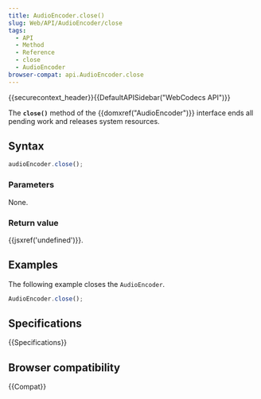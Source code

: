 ```yaml
---
title: AudioEncoder.close()
slug: Web/API/AudioEncoder/close
tags:
  - API
  - Method
  - Reference
  - close
  - AudioEncoder
browser-compat: api.AudioEncoder.close
---
```

{{securecontext_header}}{{DefaultAPISidebar("WebCodecs API")}}

The **`close()`** method of the {{domxref("AudioEncoder")}} interface ends all pending work and releases system resources.

## Syntax

```js
audioEncoder.close();
```

### Parameters

None.

### Return value

{{jsxref('undefined')}}.

## Examples

The following example closes the `AudioEncoder`.

```js
AudioEncoder.close();
```

## Specifications

{{Specifications}}

## Browser compatibility

{{Compat}}
